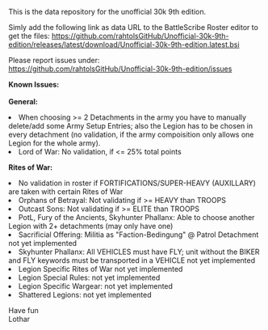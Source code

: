 This is the data repository for the unofficial 30k 9th edition.

Simly add the following link as data URL to the BattleScribe Roster editor to get the files:
https://github.com/rahtolsGitHub/Unofficial-30k-9th-edition/releases/latest/download/Unofficial-30k-9th-edition.latest.bsi

Please report issues under:<br>
https://github.com/rahtolsGitHub/Unofficial-30k-9th-edition/issues <br>

<b>Known Issues:</b><br><br>
<b>General:</b>
<li> When choosing >= 2 Detachments in the army you have to manually delete/add some Army Setup Entries; also the Legion has to be chosen in every detachment (no validation, if the army compoisition only allows one Legion for the whole army).<br>
<li>Lord of War: No validation, if <= 25% total points

<b>Rites of War:</b>
<li>No validation in roster if FORTIFICATIONS/SUPER-HEAVY (AUXILLARY) are taken with certain Rites of War<br>
<li>Orphans of Betrayal: Not validating if >= HEAVY than TROOPS<br>
<li>Outcast Sons: Not validating if >= ELITE than TROOPS<br>
<li>PotL, Fury of the Ancients, Skyhunter Phallanx: Able to choose another Legion with 2+ detachments (may only have one)<br>
<li>Sacrificial Offering: Militia as "Faction-Bedingung" @ Patrol Detachment not yet implemented	<br>
<li>Skyhunter Phallanx: All VEHICLES must have FLY; unit without the BIKER and FLY keywords must be transported in a VEHICLE not yet implemented<br>

<li>Legion Specific Rites of War not yet implemented<br>
<li>Legion Special Rules: not yet implemented<br>
<li>Legion Specific Wargear: not yet implemented<br>
<li>Shattered Legions: not yet implemented<br>

Have fun<br>
Lothar
